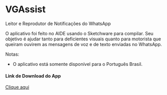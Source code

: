 # VGAssist
Leitor e Reprodutor de Notificações do WhatsApp 

O aplicativo foi feito no AIDE usando o Sketchware para compilar.
Seu objetivo é ajudar tanto para deficientes visuais quanto para
motorista que queiram ouvirem as mensagens de voz e de texto
enviadas no WhatsApp. 

Notas:
 - O aplicativo está somente disponível para o
Português Brasil.

#### Link de Download do App
<a href="">Clique aqui</a>
